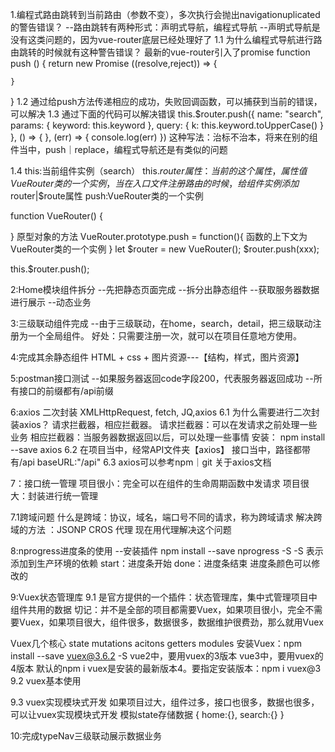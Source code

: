 1.编程式路由跳转到当前路由（参数不变），多次执行会抛出navigationuplicated的警告错误？
 --路由跳转有两种形式：声明式导航，编程式导航
 --声明式导航是没有这类问题的，因为vue-router底层已经处理好了
 1.1 为什么编程式导航进行路由跳转的时候就有这种警告错误？
 最新的vue-router引入了promise 
 function push () {
    return new Promise ((resolve,reject)) => {
        
    }
 }
 1.2 通过给push方法传递相应的成功，失败回调函数，可以捕获到当前的错误，可以解决
 1.3 通过下面的代码可以解决错误
this.$router.push({ name: "search", params: { keyword: this.keyword }, query: { k: this.keyword.toUpperCase() } }, () => { }, (err) => {  console.log(err) })
这种写法：治标不治本，将来在别的组件当中，push｜replace，编程式导航还是有类似的问题

1.4
this:当前组件实例（search）
this.$router属性：当前的这个属性，属性值VueRouter类的一个实例，当在入口文件注册路由的时候，给组件
实例添加$router|$route属性
push:VueRouter类的一个实例

function VueRouter() {

}
原型对象的方法
VueRouter.prototype.push = function(){
 函数的上下文为VueRouter类的一个实例
}
let $router = new VueRouter();
$router.push(xxx);

this.$router.push();

2:Home模块组件拆分
--先把静态页面完成
--拆分出静态组件
--获取服务器数据进行展示
--动态业务

3:三级联动组件完成
--由于三级联动，在home，search，detail，把三级联动注册为一个全局组件。
好处：只需要注册一次，就可以在项目任意地方使用。

4:完成其余静态组件
HTML + css + 图片资源---【结构，样式，图片资源】

5:postman接口测试
--如果服务器返回code字段200，代表服务器返回成功
--所有接口的前缀都有/api前缀

6:axios 二次封装
XMLHttpRequest, fetch, JQ,axios
6.1 为什么需要进行二次封装axios？
请求拦截器，相应拦截器。
请求拦截器：可以在发请求之前处理一些业务
相应拦截器：当服务器数据返回以后，可以处理一些事情
安装： npm install --save axios
6.2 在项目当中，经常API文件夹【axios】
接口当中，路径都带有/api
 baseURL:"/api"
 6.3 axios可以参考npm｜git 关于axios文档

 7：接口统一管理
 项目很小：完全可以在组件的生命周期函数中发请求
 项目很大：封装进行统一管理

 7.1跨域问题
 什么是跨域：协议，域名，端口号不同的请求，称为跨域请求
 解决跨域的方法 ：JSONP CROS 代理
 现在用代理解决这个问题

 8:nprogress进度条的使用
 --安装插件
npm install --save nprogress -S
-S 表示添加到生产环境的依赖
start：进度条开始
done：进度条结束
进度条颜色可以修改的

9:Vuex状态管理库
9.1 是官方提供的一个插件：状态管理库，集中式管理项目中组件共用的数据
切记：并不是全部的项目都需要Vuex，如果项目很小，完全不需要Vuex，如果项目很大，组件很多，数据很多，数据维护很费劲，那么就用Vuex

Vuex几个核心
state
mutations
acitons
getters
modules
安装Vuex：npm install --save vuex@3.6.2 -S 
vue2中，要用vuex的3版本
vue3中，要用vuex的4版本
默认的npm i vuex是安装的最新版本4。要指定安装版本：npm i vuex@3
9.2 vuex基本使用

9.3 vuex实现模块式开发
如果项目过大，组件过多，接口也很多，数据也很多，可以让vuex实现模块式开发
模拟state存储数据
{
   home:{},
   search:{}
}

10:完成typeNav三级联动展示数据业务